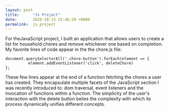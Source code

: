 ```yaml
---
layout: post
title:      "Js Project"
date:       2020-10-13 15:46:20 +0000
permalink:  js_project
---
```


For theJavaScript project, I built an application that allows users to create a list for household chores and remove whichever one based on completion. My favorite lines of code appear in the the chore.js file:

```
document.querySelectorAll('.chore-button').forEach(element => {
          element.addEventListener('click', deleteChore)
};
```

These few lines appear at the end of a function fetching the chores a user has created. They encapsulate multiple facets of the JavaScript section I was recently introduced to: dom traversal, event listeners and the invocation of functions within a function. The simplicity of the user's interaction with the delete button belies the complexity with which its process dynamically unifies different concepts.



